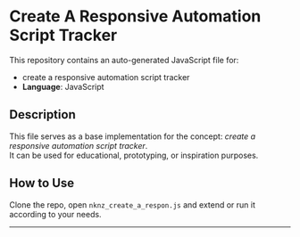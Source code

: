 # Create A Responsive Automation Script Tracker

This repository contains an auto-generated JavaScript file for:

- create a responsive automation script tracker
- **Language**: JavaScript

## Description

This file serves as a base implementation for the concept: *create a responsive automation script tracker*.  
It can be used for educational, prototyping, or inspiration purposes.

## How to Use

Clone the repo, open `nknz_create_a_respon.js` and extend or run it according to your needs.

---


